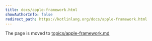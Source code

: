 ```yaml
---
title: docs/apple-framework.html
showAuthorInfo: false
redirect_path: https://kotlinlang.org/docs/apple-framework.html
---
```


The page is moved to [topics/apple-framework.md](../../../../docs/topics/apple-framework.md)
